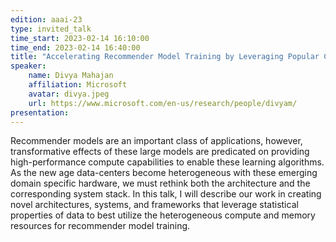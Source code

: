 ```yaml
---
edition: aaai-23
type: invited_talk
time_start: 2023-02-14 16:10:00
time_end: 2023-02-14 16:40:00
title: "Accelerating Recommender Model Training by Leveraging Popular Choices"
speaker:
    name: Divya Mahajan 
    affiliation: Microsoft
    avatar: divya.jpeg  
    url: https://www.microsoft.com/en-us/research/people/divyam/
presentation: 
---
```

Recommender models are an important class of applications, however, transformative effects of these large models are predicated on providing high-performance compute capabilities to enable these learning algorithms. As the new age data-centers become heterogeneous with these emerging domain specific hardware, we must rethink both the architecture and the corresponding system stack. In this talk, I will describe our work in creating novel architectures, systems, and frameworks that leverage statistical properties of data to best utilize the heterogeneous compute and memory resources for recommender model training. 

